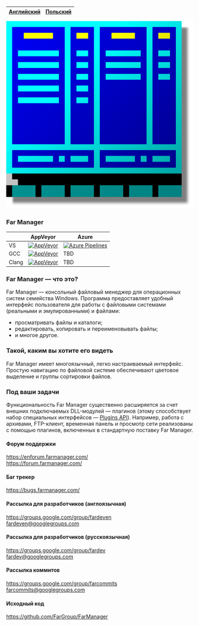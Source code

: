 |[Английский](README.md)|[Польский](README-PL.md)|
|-|-|

[![Header][logo-img]][logo-url]

### Far Manager
| | AppVeyor | Azure |
|-|-|-|
| VS | [![AppVeyor][VS-AppVeyor-img]][VS-AppVeyor-url] | [![Azure Pipelines][VS-Azure-img]][VS-Azure-url] |
| GCC | [![AppVeyor][GCC-AppVeyor-img]][GCC-AppVeyor-url] | TBD |
| Clang | [![AppVeyor][Clang-AppVeyor-img]][Clang-AppVeyor-url] | TBD |


### Far Manager — что это?
Far Manager — консольный файловый менеджер для операционных систем семейства Windows. Программа предоставляет удобный интерфейс пользователя для работы с файловыми системами (реальными и эмулированными) и файлами:
* просматривать файлы и каталоги;
* редактировать, копировать и переименовывать файлы;
* и многое другое.

### Такой, каким вы хотите его видеть
Far Manager имеет многоязычный, легко настраиваемый интерфейс. Простую навигацию по файловой системе обеспечивают цветовое выделение и группы сортировки файлов.

### Под ваши задачи
Функциональность Far Manager существенно расширяется за счет внешних подключаемых DLL-модулей — плагинов (этому способствует набор специальных интерфейсов — [Plugins API](https://api.farmanager.com/)). Например, работа с архивами, FTP-клиент, временная панель и просмотр сети реализованы с помощью плагинов, включенных в стандартную поставку Far Manager.


#### Форум поддержки
https://enforum.farmanager.com/<br/>
https://forum.farmanager.com/

#### Баг трекер
https://bugs.farmanager.com/

#### Рассылка для разработчиков (англоязычная)
https://groups.google.com/group/fardeven<br/>
<fardeven@googlegroups.com>

#### Рассылка для разработчиков (русскоязычная)
https://groups.google.com/group/fardev<br/>
<fardev@googlegroups.com>

#### Рассылка коммитов
https://groups.google.com/group/farcommits<br/>
<farcommits@googlegroups.com>

#### Исходный код
https://github.com/FarGroup/FarManager

[logo-img]: ./logo.svg
[logo-url]: https://www.farmanager.com
[VS-AppVeyor-img]: https://ci.appveyor.com/api/projects/status/6pca73evwo3oxvr9?svg=true
[VS-AppVeyor-url]: https://ci.appveyor.com/project/FarGroup/farmanager/history
[GCC-AppVeyor-img]: https://ci.appveyor.com/api/projects/status/k7ln3edp8nt5aoay?svg=true
[GCC-AppVeyor-url]: https://ci.appveyor.com/project/FarGroup/farmanager-5lhsj/history
[Clang-AppVeyor-img]: https://ci.appveyor.com/api/projects/status/pvwnc6gc5tjlpmti?svg=true
[Clang-AppVeyor-url]: https://ci.appveyor.com/project/FarGroup/farmanager-tgu1s/history
[VS-Azure-img]: https://img.shields.io/azure-devops/build/FarGroup/66d0ddcf-a098-4b98-9470-1c90632c4ba3/1.svg?logo=azuredevops
[VS-Azure-url]: https://dev.azure.com/FarGroup/FarManager/_build?definitionId=1